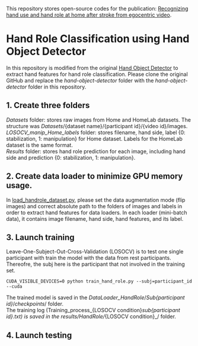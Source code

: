 This repository stores open-source codes for the publication: [Recognizing hand use and hand role at home after stroke from egocentric video](https://journals.plos.org/digitalhealth/article?id=10.1371/journal.pdig.0000361).  

# Hand Role Classification using Hand Object Detector  
In this repository is modified from the original [Hand Object Detector](https://github.com/ddshan/hand_object_detector) to extract hand features for hand role classification. Please clone the original GitHub and replace the _hand-object-detector_ folder with the _hand-object-detector_ folder in this repository. 
## 1. Create three folders
_Datasets_ folder: stores raw images from Home and HomeLab datasets. The structure was _Datasets_/{dataset name}/{participant id}/{video id}/images.  
_LOSOCV_manip_Home_labels_ folder: stores filename, hand side, label {0: stabilization, 1: manipulation} for Home dataset. Labels for the HomeLab dataset is the same format.  
_Results_ folder: stores hand role prediction for each image, including hand side and prediction {0: stabilization, 1: manipulation}.  

## 2. Create data loader to minimize GPU memory usage.
In [load_handrole_dataset.py](hand_object_detector/load_handrole_dataset.py), please set the data augmentation mode (flip images) and correct absolute path to the folders of images and labels in order to extract hand features for data loaders. In each loader (mini-batch data), it contains image filename, hand side, hand features, and its label.

## 3. Launch training
Leave-One-Subject-Out-Cross-Validation (LOSOCV) is to test one single participant with train the model with the data from rest participants. Thereofre, the subj here is the participant that not involved in the training set.  
```
CUDA_VISIBLE_DEVICES=0 python train_hand_role.py --subj=participant_id --cuda
```
The trained model is saved in the _DataLoader_HandRole_/_Sub{participant id}_/_checkpoints_/ folder.  
The training log (Training_process_{LOSOCV condition}_sub{participant id}.txt) is saved in the _results_/_HandRole_/_{LOSOCV condition}_/ folder.  

## 4. Launch testing 


